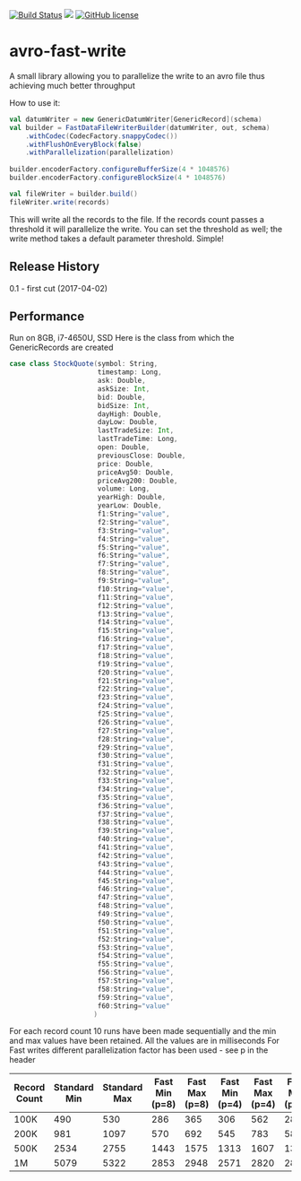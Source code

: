 [![Build Status](https://travis-ci.org/Landoop/fast-avro-write.svg?branch=master)](https://travis-ci.org/Landoop/avro-fast-write) [<img src="https://img.shields.io/maven-central/v/com.landoop/fast-avro-write*.svg?label=latest%20release"/>](http://search.maven.org/#search|ga|1|fast-avro-write) [![GitHub license](https://img.shields.io/github/license/Landoop/fast-avro-write.svg)]()

# avro-fast-write
A small library allowing you to parallelize the write to an avro file
thus achieving much better throughput


How to use it:
```scala
val datumWriter = new GenericDatumWriter[GenericRecord](schema)
val builder = FastDataFileWriterBuilder(datumWriter, out, schema)
    .withCodec(CodecFactory.snappyCodec())
    .withFlushOnEveryBlock(false)
    .withParallelization(parallelization)
    
builder.encoderFactory.configureBufferSize(4 * 1048576)
builder.encoderFactory.configureBlockSize(4 * 1048576)

val fileWriter = builder.build()
fileWriter.write(records)
```
This will write all the records to the file. If the records count passes a threshold it will parallelize the write.
You can set the threshold as well; the write method takes a default parameter threshold.
Simple!

## Release History

0.1 - first cut (2017-04-02)


## Performance
Run on 8GB, i7-4650U, SSD
Here is the class from which the GenericRecords are created

```scala
case class StockQuote(symbol: String,
                      timestamp: Long,
                      ask: Double,
                      askSize: Int,
                      bid: Double,
                      bidSize: Int,
                      dayHigh: Double,
                      dayLow: Double,
                      lastTradeSize: Int,
                      lastTradeTime: Long,
                      open: Double,
                      previousClose: Double,
                      price: Double,
                      priceAvg50: Double,
                      priceAvg200: Double,
                      volume: Long,
                      yearHigh: Double,
                      yearLow: Double,
                      f1:String="value",
                      f2:String="value",
                      f3:String="value",
                      f4:String="value",
                      f5:String="value",
                      f6:String="value",
                      f7:String="value",
                      f8:String="value",
                      f9:String="value",
                      f10:String="value",
                      f11:String="value",
                      f12:String="value",
                      f13:String="value",
                      f14:String="value",
                      f15:String="value",
                      f16:String="value",
                      f17:String="value",
                      f18:String="value",
                      f19:String="value",
                      f20:String="value",
                      f21:String="value",
                      f22:String="value",
                      f23:String="value",
                      f24:String="value",
                      f25:String="value",
                      f26:String="value",
                      f27:String="value",
                      f28:String="value",
                      f29:String="value",
                      f30:String="value",
                      f31:String="value",
                      f32:String="value",
                      f33:String="value",
                      f34:String="value",
                      f35:String="value",
                      f36:String="value",
                      f37:String="value",
                      f38:String="value",
                      f39:String="value",
                      f40:String="value",
                      f41:String="value",
                      f42:String="value",
                      f43:String="value",
                      f44:String="value",
                      f45:String="value",
                      f46:String="value",
                      f47:String="value",
                      f48:String="value",
                      f49:String="value",
                      f50:String="value",
                      f51:String="value",
                      f52:String="value",
                      f53:String="value",
                      f54:String="value",
                      f55:String="value",
                      f56:String="value",
                      f57:String="value",
                      f58:String="value",
                      f59:String="value",
                      f60:String="value"
                     )
```

For each record count 10 runs have been made sequentially and the min and max values have been retained. All the values are in milliseconds
For Fast writes different parallelization factor has been used - see p in the header

|Record Count| Standard Min| Standard Max|Fast Min (p=8)|Fast Max (p=8)|Fast Min (p=4)|Fast Max (p=4)|Fast Min (p=6)|Fast Min (p=6)|
|------------|-------------|-------------|--------------|--------------|--------------|--------------|--------------|--------------|
|100K        |490          |530          |286           |365           |306           |562           |284           |316           |
|200K        |981          |1097         |570           |692           |545           |783           |586           |777           |
|500K        |2534         |2755         |1443          |1575          |1313          |1607          |1365          |1402          |
|1M          |5079         |5322         |2853          |2948          |2571          |2820          |2816          |2984          |
